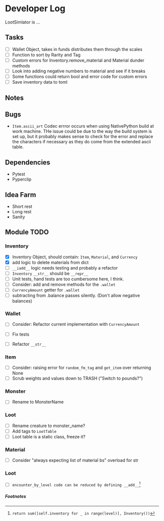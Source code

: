 # Developer Log
LootSimlator is ...

## Tasks
- [ ] Wallet Object, takes in funds distributes them through the scales
- [ ] Function to sort by Rarity and Tag
- [ ] Custom errors for Inventory.remove_material and Material dunder methods
- [ ] Look into adding negative numbers to material and see if it breaks
- [ ] Some functions could return bool and error code for custom errors
- [ ] Save inventory data to toml

## Notes

## Bugs
- `Item.ascii_art` Codec errror occurs when using NativePython build at work machine. THe issue could be due to the way the build system is set up, but it probably makes sense to check for the error and replace the characters if necessary as they do come from the extended ascii table.


## Dependencies
- Pytest
- Pyperclip

## Idea Farm
- Short rest
- Long rest
- Sanity


## Module TODO

### Inventory
- [X] Inventory Object, should contain: `Item`, `Material`, and `Currency`
- [X] add logic to delete materials from dict
- [ ] `__iadd__` logic needs testing and probably a refactor 
- [ ] `Inventory` `__str__` should be `__repr__`
- [ ] Unit tests, hand tests are too cumbersome here, I think.
- [ ] Consider: add and remove methods for the `.wallet`
- [ ] `CurrencyAmount` getter for `.wallet`
- [ ] subtracting from .balance passes silently. (Don't allow negative balances)

### Wallet
- [ ] Consider: Refactor current implementation with `CurrencyAmount` 
- [ ] Fix tests
- [ ] Refactor `__str__`


### Item
- [ ] Consider: raising error for `random_fm_tag` and `get_item` over returning None
- [ ] Scrub weights and values down to TRASH ("Switch to pounds?")

### Monster
- [ ] Rename to MonsterName

### Loot
- [ ] Rename creature to monster_name?
- [ ] Add tags to `LootTable`
- [ ] Loot table is a static class, freeze it?

### Material
- [ ] Consider "always expecting list of material bs" overload for str

### Loot
- [ ] `encounter_by_level code can be reduced by defining __add__`[^1]




##### Footnotes
[^1]: `return sum([self.inventory for _ in range(level)], Inventory())`